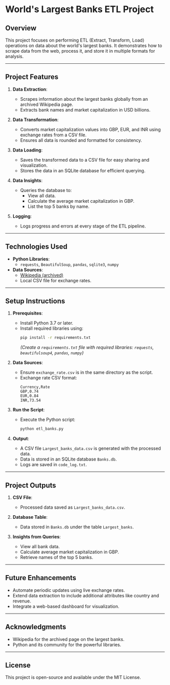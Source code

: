 # World's Largest Banks ETL Project

## **Overview**
This project focuses on performing ETL (Extract, Transform, Load) operations on data about the world's largest banks. It demonstrates how to scrape data from the web, process it, and store it in multiple formats for analysis.

---

## **Project Features**
1. **Data Extraction**:
   - Scrapes information about the largest banks globally from an archived Wikipedia page.
   - Extracts bank names and market capitalization in USD billions.

2. **Data Transformation**:
   - Converts market capitalization values into GBP, EUR, and INR using exchange rates from a CSV file.
   - Ensures all data is rounded and formatted for consistency.

3. **Data Loading**:
   - Saves the transformed data to a CSV file for easy sharing and visualization.
   - Stores the data in an SQLite database for efficient querying.

4. **Data Insights**:
   - Queries the database to:
     - View all data.
     - Calculate the average market capitalization in GBP.
     - List the top 5 banks by name.

5. **Logging**:
   - Logs progress and errors at every stage of the ETL pipeline.

---

## **Technologies Used**
- **Python Libraries**:
  - `requests`, `BeautifulSoup`, `pandas`, `sqlite3`, `numpy`
- **Data Sources**:
  - [Wikipedia (archived)](https://web.archive.org/web/20230908091635/https://en.wikipedia.org/wiki/List_of_largest_banks)
  - Local CSV file for exchange rates.

---

## **Setup Instructions**
1. **Prerequisites**:
   - Install Python 3.7 or later.
   - Install required libraries using:
     ```bash
     pip install -r requirements.txt
     ```
     *(Create a `requirements.txt` file with required libraries: `requests`, `beautifulsoup4`, `pandas`, `numpy`)*

2. **Data Sources**:
   - Ensure `exchange_rate.csv` is in the same directory as the script.
   - Exchange rate CSV format:
     ```
     Currency,Rate
     GBP,0.74
     EUR,0.84
     INR,73.54
     ```

3. **Run the Script**:
   - Execute the Python script:
     ```bash
     python etl_banks.py
     ```

4. **Output**:
   - A CSV file `Largest_banks_data.csv` is generated with the processed data.
   - Data is stored in an SQLite database `Banks.db`.
   - Logs are saved in `code_log.txt`.

---

## **Project Outputs**
1. **CSV File**:
   - Processed data saved as `Largest_banks_data.csv`.

2. **Database Table**:
   - Data stored in `Banks.db` under the table `Largest_banks`.

3. **Insights from Queries**:
   - View all bank data.
   - Calculate average market capitalization in GBP.
   - Retrieve names of the top 5 banks.

---

## **Future Enhancements**
- Automate periodic updates using live exchange rates.
- Extend data extraction to include additional attributes like country and revenue.
- Integrate a web-based dashboard for visualization.

---

## **Acknowledgments**
- Wikipedia for the archived page on the largest banks.
- Python and its community for the powerful libraries.

---

## **License**
This project is open-source and available under the MIT License.
